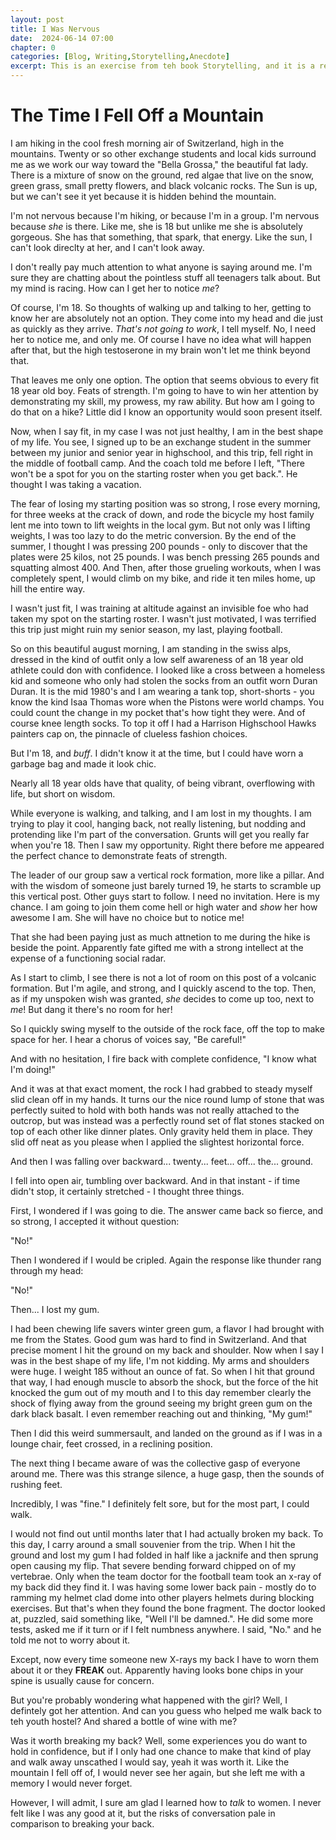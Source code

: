 ```yaml
---
layout: post
title: I Was Nervous
date:  2024-06-14 07:00
chapter: 0
categories: [Blog, Writing,Storytelling,Anecdote]
excerpt: This is an exercise from teh book Storytelling, and it is a real story.
---  
```


# The Time I Fell Off a Mountain
I am hiking in the cool fresh morning air of Switzerland, high in the mountains.  Twenty or so other exchange students and local kids surround me as we work our way toward the "Bella Grossa," the beautiful fat lady.  There is a mixture of snow on the ground, red algae that live on the snow, green grass, small pretty flowers, and black volcanic rocks.  The Sun is up, but we can't see it yet because it is hidden behind the mountain.

I'm not nervous because I'm hiking, or because I'm in a group.  I'm nervous because _she_ is there.  Like me, she is 18 but unlike me she is absolutely gorgeous.  She has that something, that spark, that energy.  Like the sun, I can't look direclty at her, and I can't look away.

I don't really pay much attention to what anyone is saying around me. I'm sure they are chatting about the pointless stuff all teenagers talk about.  But my mind is racing.  How can I get her to notice _me_?  

Of course, I'm 18.  So thoughts of walking up and talking to her, getting to know her are absolutely not an option.  They come into my head and die just as quickly as they arrive.  _That's not going to work_, I tell myself.  No, I need her to notice me, and only me.  Of course I have no idea what will happen after that, but the high testoserone in my brain won't let me think beyond that.

That leaves me only one option.  The option that seems obvious to every fit 18 year old boy.  Feats of strength.  I'm going to have to win her attention by demonstrating my skill, my prowess, my raw ability.  But how am I going to do that on a hike?  Little did I know an opportunity would soon present itself.

Now, when I say fit, in my case I was not just healthy, I am in the best shape of my life.  You see, I signed up to be an exchange student in the summer between my junior and senior year in highschool, and this trip, fell right in the middle of football camp.  And the coach told me before I left, "There won't be a spot for you on the starting roster when you get back.". He thought I was taking a vacation.

The fear of losing my starting position was so strong, I rose every morning, for three weeks at the crack of down, and rode the bicycle my host family lent me into town to lift weights in the local gym.  But not only was I lifting weights, I was too lazy to do the metric conversion.  By the end of the summer, I thought I was pressing 200 pounds - only to discover that the plates were 25 kilos, not 25 pounds. I was bench pressing 265 pounds and squatting almost 400.
And Then, after those grueling workouts, when I was completely spent, I would climb on my bike, and ride it ten miles home, up hill the entire way.

I wasn't just fit, I was training at altitude against an invisible foe who had taken my spot on the starting roster.  I wasn't just motivated, I was terrified this trip just might ruin my senior season, my last, playing football.

So on this beautiful august morning, I am standing in the swiss alps, dressed in the kind of outfit only a low self awareness of an 18 year old athlete could don with confidence.  I looked like a cross between a homeless kid and someone who only had stolen the socks from an outfit worn Duran Duran.  It is the mid 1980's and I am wearing a tank top, short-shorts - you know the kind Isaa Thomas wore when the Pistons were world champs.  You could count the change in my pocket that's how tight they were.  And of course knee length socks.  To top it off I had a Harrison Highschool Hawks painters cap on, the pinnacle of clueless fashion choices.

But I'm 18, and _buff_.  I didn't know it at the time, but I could have worn a garbage bag and made it look chic.  

Nearly all 18 year olds have that quality, of being vibrant, overflowing with life, but short on wisdom.  

While everyone is walking, and talking, and I am lost in my thoughts.  I am trying to play it cool, hanging back, not really listening, but nodding and protending like I'm part of the conversation.  Grunts will get you really far when you're 18.  Then I saw my opportunity.  Right there before me appeared the perfect chance to demonstrate feats of strength.

The leader of our group saw a vertical rock formation, more like a pillar. And with the wisdom of someone just barely turned 19, he starts to scramble up this vertical post.  Other guys start to follow.  I need no invitation.  Here is my chance.  I am going to join them come hell or high water and _show_ her how awesome I am.  She will have no choice but to notice me!  

That she had been paying just as much attnetion to me during the hike is beside the point.  Apparently fate gifted me with a strong intellect at the expense of a functioning social radar.

As I start to climb, I see there is not a lot of room on this post of a volcanic formation.  But I'm agile, and strong, and I quickly ascend to the top.  Then, as if my unspoken wish was granted, _she_ decides to come up too, next to _me_!  But dang it there's no room for her!

So I quickly swing myself to the outside of the rock face, off the top to make space for her.  I hear a chorus of voices say, "Be careful!"

And with no hesitation, I fire back with complete confidence, "I know what I'm doing!"  

And it was at that exact moment, the rock I had grabbed to steady myself slid clean off in my hands.  It turns our the nice round lump of stone that was perfectly suited to hold with both hands was not really attached to the outcrop, but was instead was a perfectly round set of flat stones stacked on top of each other like dinner plates.  Only gravity held them in place.  They slid off neat as you please when I applied the slightest horizontal force.

And then I was falling over backward... twenty... feet... off... the... ground.

I fell into open air, tumbling over backward.  And in that instant - if time didn't stop, it certainly stretched -  I thought three things.

First, I wondered if I was going to die.  The answer came back so fierce, and so strong, I accepted it without question:

"No!"

Then I wondered if I would be cripled.  Again the response like thunder rang through my head:

"No!"

Then... I lost my gum.

I had been chewing life savers winter green gum, a flavor I had brought with me from the States.  Good gum was hard to find in Switzerland.  And that precise moment I hit the ground on my back and shoulder.  Now when I say I was in the best shape of my life, I'm not kidding.  My arms and shoulders were huge.  I weight 185 without an ounce of fat.  So when I hit that ground that way, I had enough muscle to absorb the shock, but the force of the hit knocked the gum out of my mouth and I to this day remember clearly the shock of flying away from the ground seeing my bright green gum on the dark black basalt.  I even remember reaching out and thinking, "My gum!"

Then I did this weird summersault, and landed on the ground as if I was in a lounge chair, feet crossed, in a reclining position.

The next thing I became aware of was the collective gasp of everyone around me.  There was this strange silence, a huge gasp, then the sounds of rushing feet.

Incredibly, I was "fine." I definitely felt sore, but for the most part, I could walk.

I would not find out until months later that I had actually broken my back.  To this day, I carry around a small souvenier from the trip.  When I hit the ground and lost my gum I had folded in half like a jacknife and then sprung open causing my flip.  That severe bending forward chipped on of my vertebrae.  Only when the team doctor for the football team took an x-ray of my back did they find it.  I was having some lower back pain - mostly do to ramming my helmet clad dome into other players helmets during blocking exercises. But that's when they found the bone fragment.  The doctor looked at, puzzled, said something like, "Well I'll be damned.". He did some more tests, asked me if it turn or if I felt numbness anywhere. I said, "No." and he told me not to worry about it.  

Except, now every time someone new X-rays my back I have to worn them about it or they **FREAK** out.  Apparently having looks bone chips in your spine is usually cause for concern.

But you're probably wondering what happened with the girl?  Well, I defintely got her attention.  And can you guess who helped me walk back to teh youth hostel?  And shared a bottle of wine with me?

Was it worth breaking my back?  Well, some experiences you do want to hold in confidence, but if I only had one chance to make that kind of play and walk away unscathed I would say, yeah it was worth it.  Like the mountain I fell off of, I would never see her again, but she left me with a memory I would never forget.

However, I will admit, I sure am glad I learned how to _talk_ to women.  I never felt like I was any good at it, but the risks of conversation pale in comparison to breaking your back.

